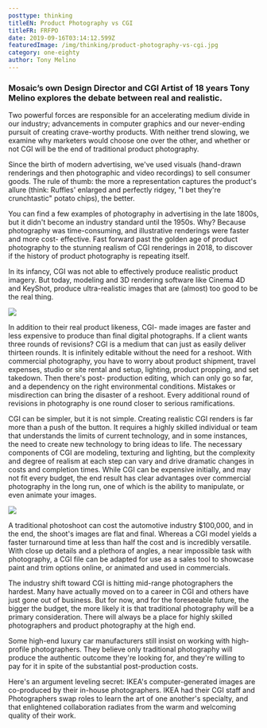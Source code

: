 ```yaml
---
posttype: thinking
titleEN: Product Photography vs CGI
titleFR: FRFPO
date: 2019-09-16T03:14:12.599Z
featuredImage: /img/thinking/product-photography-vs-cgi.jpg
category: one-eighty
author: Tony Melino
---
```


### Mosaic’s own Design Director and CGI Artist of 18 years Tony Melino explores the debate between real and realistic.

Two powerful forces are responsible for an accelerating medium divide in our industry; advancements in computer graphics and our never-ending pursuit of creating crave-worthy products. With neither trend slowing, we examine why marketers would choose one over the other, and whether or not CGI will be the end of traditional product photography.

Since the birth of modern advertising, we've used visuals (hand-drawn renderings and then photographic and video recordings) to sell consumer goods. The rule of thumb: the more a representation captures the product's allure (think: Ruffles' enlarged and perfectly ridgey, "I bet they're crunchtastic" potato chips), the better.

You can find a few examples of photography in advertising in the late 1800s, but it didn't become an industry standard until the 1950s. Why? Because photography was time-consuming, and illustrative renderings were faster and more cost- effective. Fast forward past the golden age of product photography to the stunning realism of CGI renderings in 2018, to discover if the history of product photography is repeating itself.

In its infancy, CGI was not able to effectively produce realistic product imagery. But today, modeling and 3D rendering software like Cinema 4D and KeyShot, produce ultra-realistic images that are (almost) too good to be the real thing.

![](/img/thinking/product-phography-vs-cgi/image-1.jpg)

In addition to their real product likeness, CGI- made images are faster and less expensive to produce than final digital photographs. If a client wants three rounds of revisions? CGI is a medium that can just as easily deliver thirteen rounds. It is infinitely editable without the need for a reshoot. With commercial photography, you have to worry about product shipment, travel expenses, studio or site rental and setup, lighting, product propping, and set takedown. Then there's post- production editing, which can only go so far, and a dependency on the right environmental conditions. Mistakes or misdirection can bring the disaster of a reshoot. Every additional round of revisions in photography is one round closer to serious ramifications.

CGI can be simpler, but it is not simple. Creating realistic CGI renders is far more than a push of the button. It requires a highly skilled individual or team that understands the limits of current technology, and in some instances, the need to create new technology to bring ideas to life. The necessary components of CGI are modeling, texturing and lighting, but the complexity and degree of realism at each step can vary and drive dramatic changes in costs and completion times. While CGI can be expensive initially, and may not fit every budget, the end result has clear advantages over commercial photography in the long run, one of which is the ability to manipulate, or even animate your images.

![](/img/thinking/product-phography-vs-cgi/image-2.jpg)

A traditional photoshoot can cost the automotive industry $100,000, and in the end, the shoot's images are flat and final. Whereas a CGI model yields a faster turnaround time at less than half the cost and is incredibly versatile. With close up details and a plethora of angles, a near impossible task with photography, a CGI file can be adapted for use as a sales tool to showcase paint and trim options online, or animated and used in commercials.

The industry shift toward CGI is hitting mid-range photographers the hardest. Many have actually moved on to a career in CGI and others have just gone out of business. But for now, and for the foreseeable future, the bigger the budget, the more likely it is that traditional photography will be a primary consideration. There will always be a place for highly skilled photographers and product photography at the high end.

Some high-end luxury car manufacturers still insist on working with high-profile photographers. They believe only traditional photography will produce the authentic outcome they're looking for, and they're willing to pay for it in spite of the substantial post-production costs.

Here's an argument leveling secret: IKEA's computer-generated images are co-produced by their in-house photographers. IKEA had their CGI staff and Photographers swap roles to learn the art of one another's specialty, and that enlightened collaboration radiates from the warm and welcoming quality of their work.


